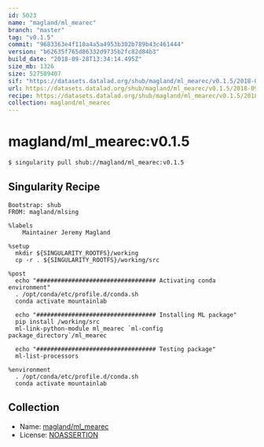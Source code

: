 ```yaml
---
id: 5023
name: "magland/ml_mearec"
branch: "master"
tag: "v0.1.5"
commit: "9683363e4f110a4a5a4953b302b789b43c461444"
version: "b62635f765d86332d9735b2fc82d84b3"
build_date: "2018-09-28T13:34:14.495Z"
size_mb: 1326
size: 527589407
sif: "https://datasets.datalad.org/shub/magland/ml_mearec/v0.1.5/2018-09-28-9683363e-b62635f7/b62635f765d86332d9735b2fc82d84b3.simg"
url: https://datasets.datalad.org/shub/magland/ml_mearec/v0.1.5/2018-09-28-9683363e-b62635f7/
recipe: https://datasets.datalad.org/shub/magland/ml_mearec/v0.1.5/2018-09-28-9683363e-b62635f7/Singularity
collection: magland/ml_mearec
---
```


# magland/ml_mearec:v0.1.5

```bash
$ singularity pull shub://magland/ml_mearec:v0.1.5
```

## Singularity Recipe

```singularity
Bootstrap: shub
FROM: magland/mlsing

%labels
    Maintainer Jeremy Magland

%setup
  mkdir ${SINGULARITY_ROOTFS}/working
  cp -r . ${SINGULARITY_ROOTFS}/working/src

%post
  echo "################################## Activating conda environment"
  . /opt/conda/etc/profile.d/conda.sh
  conda activate mountainlab

  echo "################################## Installing ML package"
  pip install /working/src
  ml-link-python-module ml_mearec `ml-config package_directory`/ml_mearec

  echo "################################## Testing package"
  ml-list-processors

%environment
  . /opt/conda/etc/profile.d/conda.sh
  conda activate mountainlab
```

## Collection

 - Name: [magland/ml_mearec](https://github.com/magland/ml_mearec)
 - License: [NOASSERTION](None)

